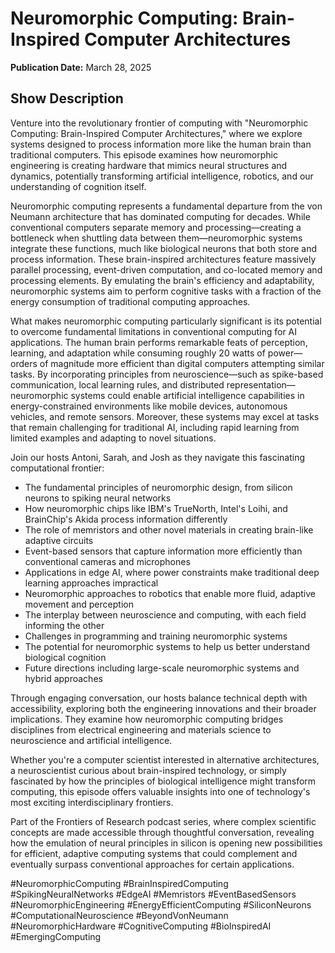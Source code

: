 # Neuromorphic Computing: Brain-Inspired Computer Architectures
**Publication Date:** March 28, 2025


## Show Description

Venture into the revolutionary frontier of computing with "Neuromorphic Computing: Brain-Inspired Computer Architectures," where we explore systems designed to process information more like the human brain than traditional computers. This episode examines how neuromorphic engineering is creating hardware that mimics neural structures and dynamics, potentially transforming artificial intelligence, robotics, and our understanding of cognition itself.

Neuromorphic computing represents a fundamental departure from the von Neumann architecture that has dominated computing for decades. While conventional computers separate memory and processing—creating a bottleneck when shuttling data between them—neuromorphic systems integrate these functions, much like biological neurons that both store and process information. These brain-inspired architectures feature massively parallel processing, event-driven computation, and co-located memory and processing elements. By emulating the brain's efficiency and adaptability, neuromorphic systems aim to perform cognitive tasks with a fraction of the energy consumption of traditional computing approaches.

What makes neuromorphic computing particularly significant is its potential to overcome fundamental limitations in conventional computing for AI applications. The human brain performs remarkable feats of perception, learning, and adaptation while consuming roughly 20 watts of power—orders of magnitude more efficient than digital computers attempting similar tasks. By incorporating principles from neuroscience—such as spike-based communication, local learning rules, and distributed representation—neuromorphic systems could enable artificial intelligence capabilities in energy-constrained environments like mobile devices, autonomous vehicles, and remote sensors. Moreover, these systems may excel at tasks that remain challenging for traditional AI, including rapid learning from limited examples and adapting to novel situations.

Join our hosts Antoni, Sarah, and Josh as they navigate this fascinating computational frontier:

- The fundamental principles of neuromorphic design, from silicon neurons to spiking neural networks
- How neuromorphic chips like IBM's TrueNorth, Intel's Loihi, and BrainChip's Akida process information differently
- The role of memristors and other novel materials in creating brain-like adaptive circuits
- Event-based sensors that capture information more efficiently than conventional cameras and microphones
- Applications in edge AI, where power constraints make traditional deep learning approaches impractical
- Neuromorphic approaches to robotics that enable more fluid, adaptive movement and perception
- The interplay between neuroscience and computing, with each field informing the other
- Challenges in programming and training neuromorphic systems
- The potential for neuromorphic systems to help us better understand biological cognition
- Future directions including large-scale neuromorphic systems and hybrid approaches

Through engaging conversation, our hosts balance technical depth with accessibility, exploring both the engineering innovations and their broader implications. They examine how neuromorphic computing bridges disciplines from electrical engineering and materials science to neuroscience and artificial intelligence.

Whether you're a computer scientist interested in alternative architectures, a neuroscientist curious about brain-inspired technology, or simply fascinated by how the principles of biological intelligence might transform computing, this episode offers valuable insights into one of technology's most exciting interdisciplinary frontiers.

Part of the Frontiers of Research podcast series, where complex scientific concepts are made accessible through thoughtful conversation, revealing how the emulation of neural principles in silicon is opening new possibilities for efficient, adaptive computing systems that could complement and eventually surpass conventional approaches for certain applications.

#NeuromorphicComputing #BrainInspiredComputing #SpikingNeuralNetworks #EdgeAI #Memristors #EventBasedSensors #NeuromorphicEngineering #EnergyEfficientComputing #SiliconNeurons #ComputationalNeuroscience #BeyondVonNeumann #NeuromorphicHardware #CognitiveComputing #BioInspiredAI #EmergingComputing 